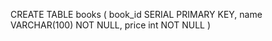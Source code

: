 CREATE TABLE books (
    book_id SERIAL PRIMARY KEY,
    name VARCHAR(100) NOT NULL,
    price int NOT NULL
)
